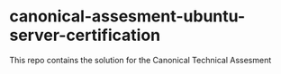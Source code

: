# canonical-assesment-ubuntu-server-certification
This repo contains the solution for the Canonical Technical Assesment
